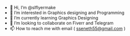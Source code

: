 - 👋 Hi, I’m @slflyermake
- 👀 I’m interested in Graphics designing and Programming  
- 🌱 I’m currently learning Graphics Designing
- 💞️ I’m looking to collaborate on Fiverr and Telegram
- 📫 How to reach me with email ( sseneth55@gmail.com ) 

<!---
slflyermake/slflyermake is a ✨ special ✨ repository because its `README.md` (this file) appears on your GitHub profile.
You can click the Preview link to take a look at your changes.
--->
